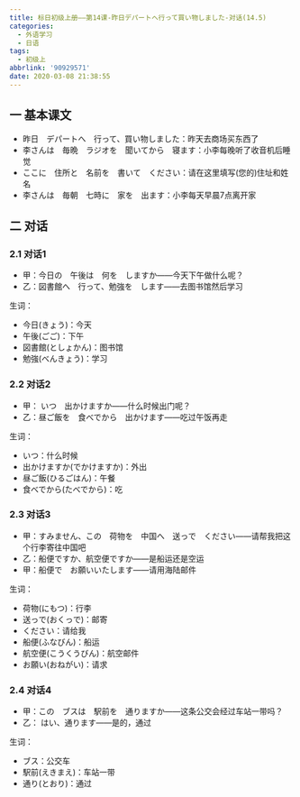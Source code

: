 ```yaml
---
title: 标日初级上册——第14课-昨日デパートへ行って買い物しました-对话(14.5)
categories:
  - 外语学习
  - 日语
tags:
  - 初级上
abbrlink: '90929571'
date: 2020-03-08 21:38:55
---
```

## 一 基本课文

* 昨日　デパートへ　行って、買い物しました：昨天去商场买东西了
* 李さんは　毎晩　ラジオを　聞いてから　寝ます：小李每晚听了收音机后睡觉
* ここに　住所と　名前を　書いて　ください：请在这里填写(您的)住址和姓名
* 李さんは　毎朝　七時に　家を　出ます：小李每天早晨7点离开家

<!--more-->

##  二 对话

### 2.1 对话1

* 甲：今日の　午後は　何を　しますか——今天下午做什么呢？
* 乙：図書館へ　行って、勉強を　します——去图书馆然后学习

生词：  

* 今日(きょう)：今天
* 午後(ごご)：下午
* 図書館(としょかん)：图书馆
* 勉強(べんきょう)：学习

### 2.2 对话2

* 甲： いつ　出かけますか——什么时候出门呢？
* 乙：昼ご飯を　食べでから　出かけます——吃过午饭再走

生词：  

* いつ：什么时候
* 出かけますか(でかけますか)：外出
* 昼ご飯(ひるごはん)：午餐
* 食べでから(たべでから)：吃

### 2.3 对话3

* 甲：すみません、この　荷物を　中国へ　送っで　ください——请帮我把这个行李寄往中国吧
* 乙：船便ですか、航空便ですか——是船运还是空运
* 甲：船便で　お願いいたします——请用海陆邮件

生词： 

* 荷物(にもつ)：行李
* 送っで(おくっで)：邮寄
* ください：请给我
* 船便(ふなびん)：船运　
* 航空便(こうくうびん)：航空邮件
* お願い(おねがい)：请求

### 2.4 对话4

*  甲：この　ブスは　駅前を　通りますか——这条公交会经过车站一带吗？
* 乙：  はい、通ります——是的，通过

生词：  

* ブス：公交车
* 駅前(えきまえ)：车站一带
* 通り(とおり)：通过
